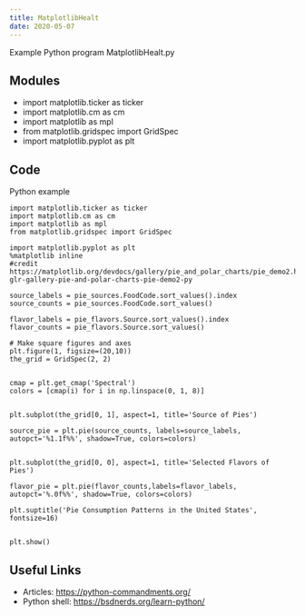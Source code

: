 ```yaml
---
title: MatplotlibHealt
date: 2020-05-07
---
```

Example Python program MatplotlibHealt.py

## Modules

* import matplotlib.ticker as ticker
* import matplotlib.cm as cm
* import matplotlib as mpl
* from matplotlib.gridspec import GridSpec
* import matplotlib.pyplot as plt

## Code

Python example

    import matplotlib.ticker as ticker
    import matplotlib.cm as cm
    import matplotlib as mpl
    from matplotlib.gridspec import GridSpec
    
    import matplotlib.pyplot as plt
    %matplotlib inline
    #credit https://matplotlib.org/devdocs/gallery/pie_and_polar_charts/pie_demo2.html#sphx-glr-gallery-pie-and-polar-charts-pie-demo2-py
    
    source_labels = pie_sources.FoodCode.sort_values().index
    source_counts = pie_sources.FoodCode.sort_values()
    
    flavor_labels = pie_flavors.Source.sort_values().index
    flavor_counts = pie_flavors.Source.sort_values()
    
    # Make square figures and axes
    plt.figure(1, figsize=(20,10))
    the_grid = GridSpec(2, 2)
    
    
    cmap = plt.get_cmap('Spectral')
    colors = [cmap(i) for i in np.linspace(0, 1, 8)]
    
    
    plt.subplot(the_grid[0, 1], aspect=1, title='Source of Pies')
    
    source_pie = plt.pie(source_counts, labels=source_labels, autopct='%1.1f%%', shadow=True, colors=colors)
    
    
    plt.subplot(the_grid[0, 0], aspect=1, title='Selected Flavors of Pies')
    
    flavor_pie = plt.pie(flavor_counts,labels=flavor_labels, autopct='%.0f%%', shadow=True, colors=colors)
    
    plt.suptitle('Pie Consumption Patterns in the United States', fontsize=16)
    
    
    plt.show()

## Useful Links

- Articles: https://python-commandments.org/
- Python shell: https://bsdnerds.org/learn-python/
